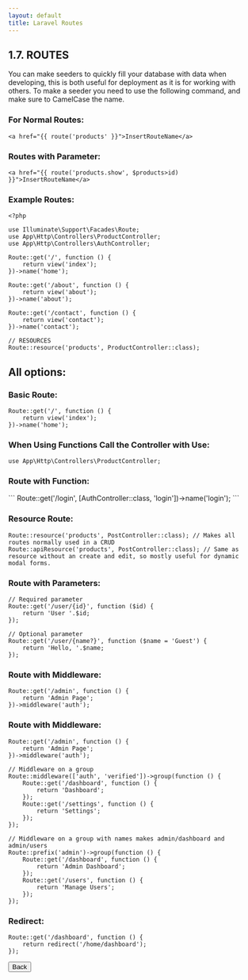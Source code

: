 ```yaml
---
layout: default
title: Laravel Routes
---
```


<h2>1.7. ROUTES</h2>
<p>You can make seeders to quickly fill your database with data when developing, this is both useful for deployment as it is for working with others. To make a seeder you need to use the following command, and make sure to CamelCase the name.</p>

<h3>For Normal Routes:</h3>

```
<a href="{{ route('products' }}">InsertRouteName</a>
```


<h3>Routes with Parameter:</h3>

```
<a href="{{ route('products.show', $products>id) }}">InsertRouteName</a>
```


<h3>Example Routes:</h3>

```
<?php

use Illuminate\Support\Facades\Route;
use App\Http\Controllers\ProductController;
use App\Http\Controllers\AuthController;

Route::get('/', function () {
    return view('index');
})->name('home');

Route::get('/about', function () {
    return view('about');
})->name('about');

Route::get('/contact', function () {
    return view('contact');
})->name('contact');

// RESOURCES
Route::resource('products', ProductController::class);
```


<h2>All options:</h2>

<h3>Basic Route:</h3>

```
Route::get('/', function () {
    return view('index');
})->name('home');
```


<h3>When Using Functions Call the Controller with Use:</h3>

```
use App\Http\Controllers\ProductController;
```


<h3>Route with Function:</h3>
```
Route::get('/login', [AuthController::class, 'login'])->name('login');
```


<h3>Resource Route:</h3>

```
Route::resource('products', PostController::class); // Makes all routes normally used in a CRUD
Route::apiResource('products', PostController::class); // Same as resource without an create and edit, so mostly useful for dynamic modal forms.
```


<h3>Route with Parameters:</h3>

```
// Required parameter
Route::get('/user/{id}', function ($id) {
    return 'User '.$id;
});

// Optional parameter
Route::get('/user/{name?}', function ($name = 'Guest') {
    return 'Hello, '.$name;
});
```


<h3>Route with Middleware:</h3>

```
Route::get('/admin', function () {
    return 'Admin Page';
})->middleware('auth');
```


<h3>Route with Middleware:</h3>

```
Route::get('/admin', function () {
    return 'Admin Page';
})->middleware('auth');

// Middleware on a group
Route::middleware(['auth', 'verified'])->group(function () {
    Route::get('/dashboard', function () {
        return 'Dashboard';
    });
    Route::get('/settings', function () {
        return 'Settings';
    });
});

// Middleware on a group with names makes admin/dashboard and admin/users
Route::prefix('admin')->group(function () {
    Route::get('/dashboard', function () {
        return 'Admin Dashboard';
    });
    Route::get('/users', function () {
        return 'Manage Users';
    });
});
```


<h3>Redirect:</h3>

```
Route::get('/dashboard', function () {
    return redirect('/home/dashboard');
});
```

<a href="/views/laravel/controller"><button>Back</button></a>

